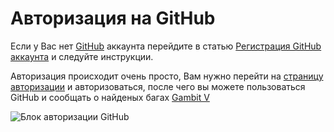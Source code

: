 # Авторизация на GitHub
Если у Вас нет [GitHub](https://github.com) аккаунта перейдите в статью [Регистрация GitHub аккаунта](login-signup/signup.md) и следуйте инструкции.


Авторизация происходит очень просто, Вам нужно перейти на [страницу авторизации](https://github.com/login?return_to=https%3A%2F%2Fgithub.com%2FGambit-V) и авторизоваться, после чего вы можете пользоваться GitHub и сообщать о найденых багах [Gambit V](https://gambit-v.ru/?utm_source=github&utm_term=gambitv-issues-login-md)

![Блок авторизации GitHub](https://user-images.githubusercontent.com/32245758/149877580-50a0993a-106d-4cb5-a658-33870044dbda.png)
